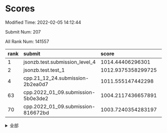 # Scores

Modified Time: 2022-02-05 14:12:44

Submit Num: 207

All Rank Num: 141557

| rank |               submit               |       score        |       sigma        | pk_num |
| :--- | :--------------------------------- | :----------------- | :----------------- | :----- |
| 1    | jsonzb.test.submission_level_4     | 1014.44406296301   | 0.8447418258581167 | 2738   |
| 2    | jsonzb.test.test_1                 | 1012.9375358299725 | 0.8012900591853553 | 2740   |
| 4    | cpp.21_12_24.submission-2b2ea0d7   | 1011.555147442298  | 0.7755670169411101 | 2736   |
| 63   | cpp.2022_01_09.submission-5b0e3de2 | 1004.2117436657891 | 0.7149057853679239 | 2732   |
| 70   | cpp.2022_01_09.submission-816672bd | 1003.7240354283197 | 0.7224997843701748 | 2738   |


<details>
<summary>全部</summary>

| rank |                 submit                 |       score        |       sigma        | pk_num |
| :--- | :------------------------------------- | :----------------- | :----------------- | :----- |
| 1    | jsonzb.test.submission_level_4         | 1014.44406296301   | 0.8447418258581167 | 2738   |
| 2    | jsonzb.test.test_1                     | 1012.9375358299725 | 0.8012900591853553 | 2740   |
| 3    | gobigger.level_3.submission_level_3_2  | 1012.0937811530443 | 0.7970419984181766 | 2737   |
| 4    | cpp.21_12_24.submission-2b2ea0d7       | 1011.555147442298  | 0.7755670169411101 | 2736   |
| 5    | gobigger.level_3.submission_level_3_46 | 1011.5454480061853 | 0.7694977340756284 | 2738   |
| 6    | gobigger.level_3.submission_level_3_21 | 1011.4273596705361 | 0.7571416187413179 | 2735   |
| 7    | gobigger.level_3.submission_level_3_0  | 1011.1154616465763 | 0.7688591509077212 | 2738   |
| 8    | gobigger.level_3.submission_level_3_44 | 1011.0195511795739 | 0.7861998036419202 | 2737   |
| 9    | gobigger.level_3.submission_level_3_35 | 1011.0055752645959 | 0.7524297336903986 | 2741   |
| 10   | gobigger.level_3.submission_level_3_40 | 1010.95395542532   | 0.7732154284670516 | 2741   |
| 11   | gobigger.level_3.submission_level_3_39 | 1010.8877756611528 | 0.7974506924586718 | 2738   |
| 12   | gobigger.level_3.submission_level_3_48 | 1010.8039616028723 | 0.765299815248724  | 2737   |
| 13   | gobigger.level_3.submission_level_3_20 | 1010.7731911781193 | 0.7671103346672135 | 2736   |
| 14   | gobigger.level_3.submission_level_3_25 | 1010.7518124059214 | 0.7614692301557661 | 2730   |
| 15   | gobigger.level_3.submission_level_3_5  | 1010.5984525365848 | 0.7796698156504202 | 2737   |
| 16   | gobigger.level_3.submission_level_3_42 | 1010.5930739380243 | 0.757110332320805  | 2735   |
| 17   | gobigger.level_3.submission_level_3_26 | 1010.5538885293454 | 0.7538393723633691 | 2728   |
| 18   | gobigger.level_3.submission_level_3_18 | 1010.4409056077087 | 0.7672423557161141 | 2738   |
| 19   | gobigger.level_3.submission_level_3_6  | 1010.4089673509063 | 0.7459842323729741 | 2731   |
| 20   | gobigger.level_3.submission_level_3_8  | 1010.3615934286817 | 0.7664973768238212 | 2739   |
| 21   | gobigger.level_3.submission_level_3_11 | 1010.2366617653527 | 0.7444084657003693 | 2732   |
| 22   | gobigger.level_3.submission_level_3_10 | 1010.1639145940322 | 0.7724033539941101 | 2731   |
| 23   | gobigger.level_3.submission_level_3_3  | 1010.0889705678779 | 0.7423787714688386 | 2732   |
| 24   | gobigger.level_3.submission_level_3_4  | 1010.0523828560665 | 0.7730416917735751 | 2735   |
| 25   | gobigger.level_3.submission_level_3_43 | 1009.9869104845524 | 0.7513990094614517 | 2736   |
| 26   | gobigger.level_3.submission_level_3_12 | 1009.9413422810612 | 0.7563441248933134 | 2741   |
| 27   | gobigger.level_3.submission_level_3_1  | 1009.9006715950579 | 0.7769143425068927 | 2733   |
| 28   | gobigger.level_3.submission_level_3_13 | 1009.7788205129222 | 0.7667906360846506 | 2733   |
| 29   | gobigger.level_3.submission_level_3_28 | 1009.7559963219614 | 0.7279285587419526 | 2731   |
| 30   | gobigger.level_3.submission_level_3_24 | 1009.6895302808759 | 0.7612276536559309 | 2735   |
| 31   | gobigger.level_3.submission_level_3_17 | 1009.6881960009151 | 0.7757311870183041 | 2732   |
| 32   | gobigger.level_3.submission_level_3_41 | 1009.599739402169  | 0.7723258567871467 | 2741   |
| 33   | gobigger.level_3.submission_level_3_36 | 1009.5862761633007 | 0.7792389654002027 | 2735   |
| 34   | gobigger.level_3.submission_level_3_45 | 1009.462895315555  | 0.7752427816575859 | 2736   |
| 35   | gobigger.level_3.submission_level_3_47 | 1009.4509181946048 | 0.7509310219018935 | 2729   |
| 36   | gobigger.level_3.submission_level_3_34 | 1009.449478038449  | 0.7501250169069781 | 2729   |
| 37   | gobigger.level_3.submission_level_3_29 | 1009.4330243183297 | 0.7462513529413153 | 2736   |
| 38   | gobigger.level_3.submission_level_3_27 | 1009.3714883930954 | 0.7493491282616502 | 2734   |
| 39   | gobigger.level_3.submission_level_3_23 | 1009.3469310549888 | 0.7720683834036978 | 2733   |
| 40   | gobigger.level_3.submission_level_3_16 | 1009.3431775228979 | 0.7601284646577174 | 2736   |
| 41   | gobigger.level_3.submission_level_3_30 | 1009.327943032179  | 0.7572233534807227 | 2732   |
| 42   | gobigger.level_3.submission_level_3_38 | 1009.2816842181096 | 0.7418392206937279 | 2731   |
| 43   | gobigger.level_3.submission_level_3_14 | 1009.1730421609171 | 0.772913935571526  | 2737   |
| 44   | gobigger.level_3.submission_level_3_7  | 1009.1446704387308 | 0.7526644508466748 | 2730   |
| 45   | gobigger.level_3.submission_level_3_31 | 1009.1015604947814 | 0.7636097851366904 | 2737   |
| 46   | gobigger.level_3.submission_level_3_9  | 1009.0469574943914 | 0.7381439067074835 | 2740   |
| 47   | gobigger.level_3.submission_level_3_37 | 1009.0106448775052 | 0.7390536067129262 | 2730   |
| 48   | gobigger.level_3.submission_level_3_33 | 1008.9168117317936 | 0.7449083400138857 | 2735   |
| 49   | gobigger.level_3.submission_level_3_22 | 1008.6850661537138 | 0.7735356215071729 | 2738   |
| 50   | gobigger.level_3.submission_level_3_32 | 1008.593669443351  | 0.7512598476599585 | 2738   |
| 51   | gobigger.level_3.submission_level_3_49 | 1008.5875829785865 | 0.7502487548717427 | 2734   |
| 52   | gobigger.level_3.submission_level_3_15 | 1008.0258840128744 | 0.747737676538671  | 2733   |
| 53   | gobigger.level_3.submission_level_3_19 | 1007.8083653678927 | 0.7355658107375469 | 2734   |
| 54   | gobigger.level_1.submission_level_1_5  | 1005.5519002219485 | 0.7333779059247002 | 2735   |
| 55   | gobigger.level_1.submission_level_1_43 | 1004.9526493296427 | 0.7224561118588115 | 2732   |
| 56   | gobigger.level_1.submission_level_1_12 | 1004.6353770482974 | 0.726738117604439  | 2731   |
| 57   | gobigger.level_1.submission_level_1_35 | 1004.6011236424876 | 0.718338599189541  | 2737   |
| 58   | gobigger.level_1.submission_level_1_17 | 1004.524165915208  | 0.7180604032884367 | 2730   |
| 59   | gobigger.level_1.submission_level_1_25 | 1004.4358319917592 | 0.7124050907367669 | 2736   |
| 60   | gobigger.level_1.submission_level_1_44 | 1004.4303871076651 | 0.7242255854571001 | 2737   |
| 61   | gobigger.level_1.submission_level_1_15 | 1004.4296618845437 | 0.7159844641990214 | 2733   |
| 62   | gobigger.level_1.submission_level_1_1  | 1004.417787721209  | 0.721726559402373  | 2737   |
| 63   | cpp.2022_01_09.submission-5b0e3de2     | 1004.2117436657891 | 0.7149057853679239 | 2732   |
| 64   | gobigger.level_1.submission_level_1_34 | 1003.9587980370651 | 0.7169403534508431 | 2734   |
| 65   | gobigger.level_1.submission_level_1_45 | 1003.9384479639688 | 0.7308776016815381 | 2736   |
| 66   | gobigger.level_1.submission_level_1_42 | 1003.7869728691144 | 0.7080674860022574 | 2736   |
| 67   | gobigger.level_1.submission_level_1_16 | 1003.7677154577866 | 0.7269032540256322 | 2736   |
| 68   | gobigger.level_1.submission_level_1_9  | 1003.7634066941249 | 0.7236540974144465 | 2736   |
| 69   | gobigger.level_1.submission_level_1_26 | 1003.7529640424721 | 0.7080522052995979 | 2738   |
| 70   | cpp.2022_01_09.submission-816672bd     | 1003.7240354283197 | 0.7224997843701748 | 2738   |
| 71   | gobigger.level_1.submission_level_1_11 | 1003.7226833470589 | 0.7109006427798514 | 2739   |
| 72   | gobigger.level_1.submission_level_1_7  | 1003.6381034333148 | 0.7018068038150581 | 2738   |
| 73   | gobigger.level_1.submission_level_1_28 | 1003.601289019996  | 0.7218219796166204 | 2739   |
| 74   | gobigger.level_1.submission_level_1_3  | 1003.5893855138464 | 0.7193081591446856 | 2739   |
| 75   | gobigger.level_1.submission_level_1_47 | 1003.578718557738  | 0.7194662529093135 | 2743   |
| 76   | gobigger.level_1.submission_level_1_29 | 1003.525936101008  | 0.7072339692560718 | 2735   |
| 77   | gobigger.level_1.submission_level_1_4  | 1003.4883798858059 | 0.7088152745319627 | 2736   |
| 78   | gobigger.level_1.submission_level_1_2  | 1003.4749701216431 | 0.7078929659939949 | 2738   |
| 79   | gobigger.level_1.submission_level_1_31 | 1003.4439657580953 | 0.7054810118793944 | 2738   |
| 80   | gobigger.level_1.submission_level_1_40 | 1003.4382286799221 | 0.7043675890333357 | 2735   |
| 81   | gobigger.level_1.submission_level_1_19 | 1003.3156267116317 | 0.7152273531396636 | 2737   |
| 82   | gobigger.level_1.submission_level_1_21 | 1003.2592335013863 | 0.7062498273175014 | 2737   |
| 83   | gobigger.level_1.submission_level_1_6  | 1003.2552258452757 | 0.7220303079996252 | 2735   |
| 84   | gobigger.level_1.submission_level_1_14 | 1003.1556057584696 | 0.7158695174345227 | 2737   |
| 85   | gobigger.level_1.submission_level_1_32 | 1003.092208829167  | 0.7077347208402225 | 2734   |
| 86   | gobigger.level_1.submission_level_1_20 | 1003.0811651933968 | 0.7180796224523918 | 2735   |
| 87   | gobigger.level_1.submission_level_1_46 | 1002.9452641936381 | 0.7127850903883521 | 2726   |
| 88   | gobigger.level_1.submission_level_1_8  | 1002.9426346261744 | 0.7158303303099601 | 2728   |
| 89   | gobigger.level_1.submission_level_1_10 | 1002.9206808449848 | 0.7082702502628742 | 2734   |
| 90   | gobigger.level_1.submission_level_1_23 | 1002.8957350576019 | 0.7231769037335807 | 2738   |
| 91   | gobigger.level_1.submission_level_1_27 | 1002.8402100968095 | 0.7280570618095883 | 2738   |
| 92   | gobigger.level_1.submission_level_1_48 | 1002.8249825485251 | 0.7214274465369379 | 2738   |
| 93   | gobigger.level_1.submission_level_1_33 | 1002.8175075919971 | 0.713825232749802  | 2741   |
| 94   | gobigger.level_1.submission_level_1_41 | 1002.816657654296  | 0.7235491593341211 | 2731   |
| 95   | gobigger.level_1.submission_level_1_36 | 1002.6783835527682 | 0.7197101978567317 | 2735   |
| 96   | gobigger.level_1.submission_level_1_37 | 1002.6681485430815 | 0.7179239265373948 | 2739   |
| 97   | gobigger.level_1.submission_level_1_13 | 1002.55257145235   | 0.7154425723058617 | 2732   |
| 98   | gobigger.level_1.submission_level_1_18 | 1002.5125800986659 | 0.7089252767898337 | 2739   |
| 99   | gobigger.level_1.submission_level_1_22 | 1002.4200371905338 | 0.7218855086887627 | 2738   |
| 100  | gobigger.level_1.submission_level_1_0  | 1002.4106052836381 | 0.7146480954008368 | 2737   |
| 101  | gobigger.level_1.submission_level_1_49 | 1002.3052541515419 | 0.713937062812618  | 2734   |
| 102  | gobigger.level_1.submission_level_1_24 | 1002.0531148841735 | 0.7098749320020457 | 2730   |
| 103  | gobigger.level_1.submission_level_1_30 | 1001.7841326256633 | 0.7248150821057767 | 2733   |
| 104  | gobigger.level_1.submission_level_1_39 | 1001.2056475623689 | 0.7150469107605697 | 2735   |
| 105  | gobigger.level_1.submission_level_1_38 | 1000.819204592259  | 0.708529474815645  | 2740   |
| 106  | gobigger.random.submission_random_30   | 997.286384875047   | 0.7142578137579796 | 2735   |
| 107  | gobigger.random.submission_random_37   | 997.2453106534828  | 0.7151516200276591 | 2740   |
| 108  | gobigger.random.submission_random_18   | 997.1658957119561  | 0.7129470149703787 | 2738   |
| 109  | gobigger.random.submission_random_9    | 997.0921792764684  | 0.6971450975155499 | 2739   |
| 110  | gobigger.random.submission_random_12   | 996.9974280006535  | 0.7142485421003125 | 2735   |
| 111  | gobigger.random.submission_random_47   | 996.9127598536048  | 0.7080037579823713 | 2730   |
| 112  | gobigger.random.submission_random_38   | 996.8243071320577  | 0.7012214191778114 | 2739   |
| 113  | gobigger.random.submission_random_5    | 996.7842497195808  | 0.714233898520113  | 2736   |
| 114  | gobigger.random.submission_random_23   | 996.7345878461356  | 0.7107524924335672 | 2739   |
| 115  | gobigger.random.submission_random_31   | 996.5275610906064  | 0.699468634101427  | 2740   |
| 116  | gobigger.random.submission_random_28   | 996.3741740738241  | 0.7222817730053959 | 2731   |
| 117  | gobigger.random.submission_random_32   | 996.3700176962296  | 0.705928639299963  | 2738   |
| 118  | gobigger.random.submission_random_4    | 996.3240447192641  | 0.7110224376851942 | 2739   |
| 119  | gobigger.random.submission_random_36   | 996.3100250640855  | 0.7192768644928483 | 2735   |
| 120  | gobigger.random.submission_random_22   | 996.2396444740235  | 0.6980247035895071 | 2730   |
| 121  | gobigger.random.submission_random_15   | 996.2280499385929  | 0.7073298130127099 | 2740   |
| 122  | gobigger.random.submission_random_20   | 996.2158704476988  | 0.7051744594572965 | 2733   |
| 123  | gobigger.random.submission_random_40   | 996.2157519137317  | 0.718392323407     | 2738   |
| 124  | gobigger.random.submission_random_41   | 996.1762986629584  | 0.7136865188524663 | 2735   |
| 125  | gobigger.random.submission_random_29   | 996.122970553619   | 0.7093854741909943 | 2735   |
| 126  | gobigger.random.submission_random_45   | 996.0693059475135  | 0.7094693721553489 | 2738   |
| 127  | gobigger.random.submission_random_27   | 996.0467969126323  | 0.7065337808854107 | 2739   |
| 128  | gobigger.random.submission_random_1    | 996.0434127428781  | 0.7150052239010124 | 2737   |
| 129  | gobigger.random.submission_random_46   | 996.0389602657137  | 0.724298129511668  | 2730   |
| 130  | gobigger.random.submission_random_17   | 996.0112574044573  | 0.716075492889232  | 2736   |
| 131  | gobigger.random.submission_random_6    | 995.9021968508321  | 0.708606777081123  | 2737   |
| 132  | gobigger.random.submission_random_25   | 995.8786332333839  | 0.7086314884477464 | 2734   |
| 133  | gobigger.random.submission_random_44   | 995.827490844382   | 0.7176355194170685 | 2736   |
| 134  | gobigger.random.submission_random_21   | 995.8270429197398  | 0.70502590875894   | 2741   |
| 135  | gobigger.random.submission_random_10   | 995.7684731334726  | 0.7093745764154791 | 2736   |
| 136  | gobigger.random.submission_random_14   | 995.7113117638369  | 0.7153414654001986 | 2736   |
| 137  | gobigger.random.submission_random_48   | 995.703223464289   | 0.7117707875510071 | 2735   |
| 138  | gobigger.random.submission_random_3    | 995.6871270947487  | 0.7187419127866602 | 2735   |
| 139  | gobigger.random.submission_random_19   | 995.6767678176594  | 0.7082520833403941 | 2735   |
| 140  | gobigger.random.submission_random_39   | 995.6330240282887  | 0.7113563730331292 | 2737   |
| 141  | gobigger.random.submission_random_33   | 995.62141953824    | 0.7095574866202039 | 2733   |
| 142  | gobigger.random.submission_random_49   | 995.6043292391579  | 0.7075892881831988 | 2729   |
| 143  | gobigger.random.submission_random_26   | 995.5870681818473  | 0.713598981813726  | 2737   |
| 144  | gobigger.random.submission_random_0    | 995.572448174624   | 0.7230733694566408 | 2730   |
| 145  | gobigger.random.submission_random_42   | 995.5379522882344  | 0.7120451015132787 | 2737   |
| 146  | gobigger.random.submission_random_7    | 995.5133842061064  | 0.7177080721948796 | 2737   |
| 147  | gobigger.random.submission_random_2    | 995.431688760427   | 0.712477923411017  | 2731   |
| 148  | gobigger.random.submission_random_34   | 995.3295223130042  | 0.7198052901703239 | 2735   |
| 149  | gobigger.random.submission_random_16   | 995.2841537402098  | 0.723378083296987  | 2737   |
| 150  | gobigger.random.submission_random_24   | 995.2596468488681  | 0.7142448286840458 | 2733   |
| 151  | gobigger.random.submission_random_11   | 995.1461340682961  | 0.7245228161345533 | 2733   |
| 152  | gobigger.random.submission_random_35   | 995.1355587523566  | 0.7100404018635582 | 2733   |
| 153  | gobigger.random.submission_random_13   | 994.928949796848   | 0.7019549302902247 | 2736   |
| 154  | gobigger.random.submission_random_43   | 994.7251157385017  | 0.7208941597168262 | 2737   |
| 155  | gobigger.random.submission_random_8    | 994.6778110779873  | 0.7203407672915039 | 2738   |
| 156  | gobigger.level_2.submission_level_2_34 | 994.0276719496638  | 0.7191836921143403 | 2737   |
| 157  | gobigger.level_2.submission_level_2_42 | 993.6657350340544  | 0.7549540779427468 | 2735   |
| 158  | gobigger.level_2.submission_level_2_37 | 993.65486492373    | 0.7303730399963082 | 2738   |
| 159  | gobigger.level_2.submission_level_2_46 | 993.5102750115174  | 0.7295162190994083 | 2732   |
| 160  | gobigger.level_2.submission_level_2_12 | 993.3862427848537  | 0.7222266356257717 | 2734   |
| 161  | gobigger.level_2.submission_level_2_47 | 993.1144662323012  | 0.7475160358673163 | 2732   |
| 162  | gobigger.level_2.submission_level_2_30 | 993.0346694841579  | 0.7384486880662646 | 2734   |
| 163  | gobigger.level_2.submission_level_2_48 | 992.9475012568582  | 0.7425463298636278 | 2728   |
| 164  | gobigger.level_2.submission_level_2_0  | 992.9417106386101  | 0.7509274952244854 | 2734   |
| 165  | gobigger.level_2.submission_level_2_49 | 992.9341241687304  | 0.7335166999107905 | 2739   |
| 166  | gobigger.level_2.submission_level_2_23 | 992.8911845913537  | 0.7259603006891808 | 2735   |
| 167  | gobigger.level_2.submission_level_2_2  | 992.7631254605235  | 0.7497145037322293 | 2734   |
| 168  | gobigger.level_2.submission_level_2_43 | 992.7489225041769  | 0.7465503047492562 | 2735   |
| 169  | gobigger.level_2.submission_level_2_18 | 992.7457687120843  | 0.7456976060023528 | 2737   |
| 170  | gobigger.level_2.submission_level_2_14 | 992.6791072588057  | 0.7414112283291775 | 2736   |
| 171  | gobigger.level_2.submission_level_2_45 | 992.6322950646281  | 0.7491082472085188 | 2733   |
| 172  | gobigger.level_2.submission_level_2_27 | 992.5661631947378  | 0.7496998975647218 | 2738   |
| 173  | gobigger.level_2.submission_level_2_40 | 992.5298659722213  | 0.7302223867173515 | 2730   |
| 174  | gobigger.level_2.submission_level_2_44 | 992.4929618462235  | 0.7251386460186299 | 2737   |
| 175  | gobigger.level_2.submission_level_2_22 | 992.4573657658194  | 0.7405683564103585 | 2738   |
| 176  | gobigger.level_2.submission_level_2_9  | 992.3013002095307  | 0.7497521191688674 | 2731   |
| 177  | gobigger.level_2.submission_level_2_1  | 992.1859015255326  | 0.765448677060062  | 2734   |
| 178  | gobigger.level_2.submission_level_2_38 | 992.1162247276145  | 0.7591363894807003 | 2731   |
| 179  | gobigger.level_2.submission_level_2_33 | 992.0861793725967  | 0.7398158096800735 | 2739   |
| 180  | gobigger.level_2.submission_level_2_13 | 992.0189995864209  | 0.7577285461465897 | 2738   |
| 181  | gobigger.level_2.submission_level_2_39 | 991.9302236693151  | 0.7371667156604643 | 2738   |
| 182  | gobigger.level_2.submission_level_2_19 | 991.8472840249996  | 0.756406508115941  | 2737   |
| 183  | gobigger.level_2.submission_level_2_11 | 991.8010711251277  | 0.7371741704693122 | 2739   |
| 184  | gobigger.level_2.submission_level_2_26 | 991.6579447343096  | 0.7432938652708766 | 2737   |
| 185  | gobigger.level_2.submission_level_2_31 | 991.5847023742157  | 0.7419716822175633 | 2737   |
| 186  | gobigger.level_2.submission_level_2_35 | 991.5080705278949  | 0.7494886422085005 | 2738   |
| 187  | gobigger.level_2.submission_level_2_10 | 991.5080350139738  | 0.7348424012144535 | 2735   |
| 188  | gobigger.level_2.submission_level_2_21 | 991.4156040577697  | 0.7406203554268709 | 2736   |
| 189  | gobigger.level_2.submission_level_2_7  | 991.4014212818885  | 0.7469801373509    | 2732   |
| 190  | gobigger.level_2.submission_level_2_36 | 991.3426044979333  | 0.7695419519063292 | 2734   |
| 191  | gobigger.level_2.submission_level_2_20 | 991.3042904051841  | 0.7419524826848761 | 2740   |
| 192  | gobigger.level_2.submission_level_2_32 | 991.1750269278386  | 0.758394772171474  | 2734   |
| 193  | gobigger.level_2.submission_level_2_3  | 991.1739150316354  | 0.7479740928603954 | 2736   |
| 194  | gobigger.level_2.submission_level_2_6  | 991.1649512607947  | 0.7446328558058629 | 2734   |
| 195  | gobigger.level_2.submission_level_2_4  | 991.1001355737513  | 0.7685765196090673 | 2734   |
| 196  | gobigger.level_2.submission_level_2_41 | 991.0742869048768  | 0.7422749798631317 | 2733   |
| 197  | gobigger.level_2.submission_level_2_8  | 991.0127026180879  | 0.7659609225608456 | 2735   |
| 198  | gobigger.level_2.submission_level_2_15 | 990.9576872490468  | 0.7525800027358029 | 2739   |
| 199  | gobigger.level_2.submission_level_2_25 | 990.8510178684513  | 0.7719629833856929 | 2738   |
| 200  | gobigger.level_2.submission_level_2_17 | 990.8151235602493  | 0.7562410348378554 | 2734   |
| 201  | gobigger.level_2.submission_level_2_29 | 990.5842945406703  | 0.7645002066056243 | 2734   |
| 202  | gobigger.level_2.submission_level_2_16 | 990.5539131530626  | 0.7602341128009825 | 2733   |
| 203  | gobigger.level_2.submission_level_2_24 | 990.5170300604993  | 0.7994674423232189 | 2735   |
| 204  | gobigger.level_2.submission_level_2_28 | 990.2239297075612  | 0.779084585551972  | 2737   |
| 205  | gobigger.level_2.submission_level_2_5  | 989.7320278126433  | 0.7790890024258792 | 2736   |
| 206  | gobigger.none.submission_none_0        | 977.291841100274   | 1.4092555155578617 | 2730   |
| 207  | gobigger.none.submission_none_1        | 974.799933409654   | 1.5101233147554396 | 2740   |

</details>